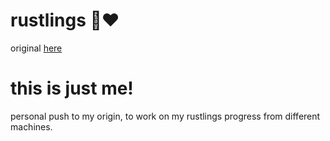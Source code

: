 # rustlings 🦀❤️
original [here](https://github.com/rust-lang/rustlings)

# this is just me!
personal push to my origin, to work on my rustlings progress from different machines. 

